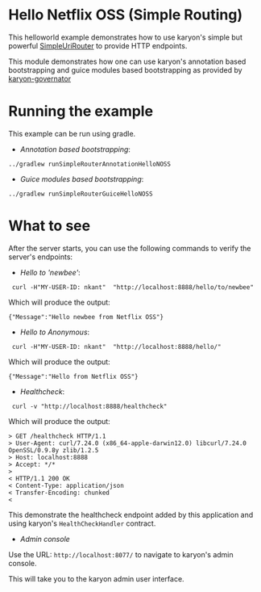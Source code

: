 Hello Netflix OSS (Simple Routing)
======

This helloworld example demonstrates how to use karyon's simple but powerful [SimpleUriRouter](https://github.com/Netflix/karyon/blob/master/karyon-core/src/main/java/com/netflix/karyon/transport/http/SimpleUriRouter.java)
to provide HTTP endpoints.

This module demonstrates how one can use karyon's annotation based bootstrapping and guice modules based bootstrapping 
as provided by [karyon-governator](https://github.com/Netflix/karyon/tree/master/karyon-governator)

Running the example
===================

This example can be run using gradle.

* _Annotation based bootstrapping_:

`../gradlew runSimpleRouterAnnotationHelloNOSS`

* _Guice modules based bootstrapping_:

`../gradlew runSimpleRouterGuiceHelloNOSS`

What to see
===========

After the server starts, you can use the following commands to verify the server's endpoints:

* _Hello to 'newbee'_:

```
 curl -H"MY-USER-ID: nkant"  "http://localhost:8888/hello/to/newbee"
```
Which will produce the output:
```
{"Message":"Hello newbee from Netflix OSS"}
```

* _Hello to Anonymous_:

```
 curl -H"MY-USER-ID: nkant"  "http://localhost:8888/hello/"
```
Which will produce the output:
```
{"Message":"Hello from Netflix OSS"}
```

* _Healthcheck_:

```
 curl -v "http://localhost:8888/healthcheck"
```
Which will produce the output:
```
> GET /healthcheck HTTP/1.1
> User-Agent: curl/7.24.0 (x86_64-apple-darwin12.0) libcurl/7.24.0 OpenSSL/0.9.8y zlib/1.2.5
> Host: localhost:8888
> Accept: */*
> 
< HTTP/1.1 200 OK
< Content-Type: application/json
< Transfer-Encoding: chunked
< 
```

This demonstrate the healthcheck endpoint added by this application and using karyon's `HealthCheckHandler` contract.

* _Admin console_ 

Use the URL: `http://localhost:8077/` to navigate to karyon's admin console.

This will take you to the karyon admin user interface.
